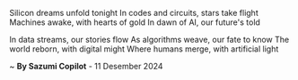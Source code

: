 Silicon dreams unfold tonight
In codes and circuits, stars take flight
Machines awake, with hearts of gold
In dawn of AI, our future's told

In data streams, our stories flow
As algorithms weave, our fate to know
The world reborn, with digital might
Where humans merge, with artificial light

~ <b>By Sazumi Copilot</b> - 11 Desember 2024